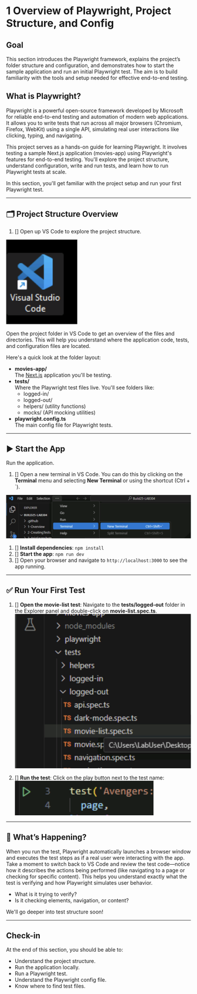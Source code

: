 # 1 Overview of Playwright, Project Structure, and Config

## Goal

This section introduces the Playwright framework, explains the project’s folder structure and configuration, and demonstrates how to start the sample application and run an initial Playwright test. The aim is to build familiarity with the tools and setup needed for effective end-to-end testing.

## What is Playwright?

Playwright is a powerful open-source framework developed by Microsoft for reliable end-to-end testing and automation of modern web applications. It allows you to write tests that run across all major browsers (Chromium, Firefox, WebKit) using a single API, simulating real user interactions like clicking, typing, and navigating.

This project serves as a hands-on guide for learning Playwright. It involves testing a sample Next.js application (movies-app) using Playwright's features for end-to-end testing. You'll explore the project structure, understand configuration, write and run tests, and learn how to run Playwright tests at scale.

In this section, you'll get familiar with the project setup and run your first Playwright test.

---

## 🗂 Project Structure Overview

1. [] Open up VS Code to explore the project structure.

![Open the project in VS Code](../images/open-vs-code.png)

Open the project folder in VS Code to get an overview of the files and directories. This will help you understand where the application code, tests, and configuration files are located.

Here's a quick look at the folder layout:

- **movies-app/**  
  The [Next.js](https://nextjs.org/) application you'll be testing.  
- **tests/**  
  Where the Playwright test files live. You'll see folders like:
  - logged-in/
  - logged-out/
  - helpers/ (utility functions)
  - mocks/ (API mocking utilities)
- **playwright.config.ts**  
  The main config file for Playwright tests.

---

## ▶️ Start the App

Run the application.

1. [] Open a new terminal in VS Code. You can do this by clicking on the **Terminal** menu and selecting **New Terminal** or using the shortcut (Ctrl + `).

![Open a terminal in VS Code](../images/open-terminal.png)

1. [] **Install dependencies**: `npm install` 
2. [] **Start the app**: `npm run dev`
3. [] Open your browser and navigate to `http://localhost:3000` to see the app running.

---

## ✅ Run Your First Test

1. [] **Open the movie-list test**: Navigate to the **tests/logged-out** folder in the Explorer panel and double-click on **movie-list.spec.ts**.
![Open a test](../images/open-test.png)

2. [] **Run the test**: Click on the play button next to the test name:
![Run the test in vs code](../images/run-test.png)

---

## 💬 What’s Happening?

When you run the test, Playwright automatically launches a browser window and executes the test steps as if a real user were interacting with the app. Take a moment to switch back to VS Code and review the test code—notice how it describes the actions being performed (like navigating to a page or checking for specific content). This helps you understand exactly what the test is verifying and how Playwright simulates user behavior.

- What is it trying to verify?
- Is it checking elements, navigation, or content?

We'll go deeper into test structure soon!

---

## Check-in

At the end of this section, you should be able to:
- Understand the project structure.
- Run the application locally.
- Run a Playwright test.
- Understand the Playwright config file.
- Know where to find test files.

